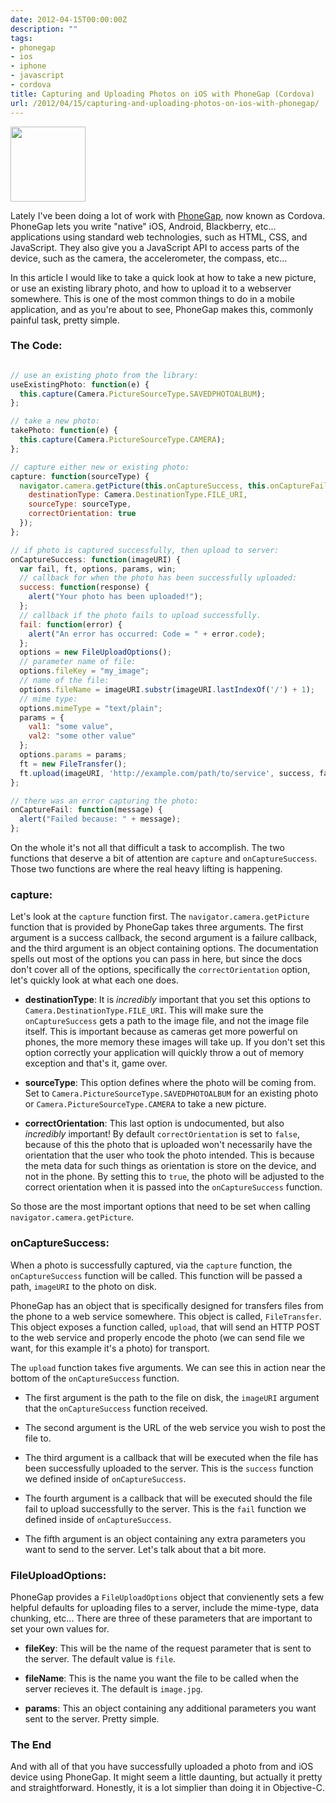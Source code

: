 ```yaml
---
date: 2012-04-15T00:00:00Z
description: ""
tags:
- phonegap
- ios
- iphone
- javascript
- cordova
title: Capturing and Uploading Photos on iOS with PhoneGap (Cordova)
url: /2012/04/15/capturing-and-uploading-photos-on-ios-with-phonegap/
---
```




<img src="/assets/images/2012/04/15/phonegaplogo.png" class='img-left' style="width: 120px; height: 120px;"/>

Lately I've been doing a lot of work with [PhoneGap](http://docs.phonegap.com), now known as Cordova. PhoneGap lets you write "native" iOS, Android, Blackberry, etc... applications using standard web technologies, such as HTML, CSS, and JavaScript. They also give you a JavaScript API to access parts of the device, such as the camera, the accelerometer, the compass, etc...

In this article I would like to take a quick look at how to take a new picture, or use an existing library photo, and how to upload it to a webserver somewhere. This is one of the most common things to do in a mobile application, and as you're about to see, PhoneGap makes this, commonly painful task, pretty simple.

### The Code:

```javascript

// use an existing photo from the library:
useExistingPhoto: function(e) {
  this.capture(Camera.PictureSourceType.SAVEDPHOTOALBUM);
};

// take a new photo:
takePhoto: function(e) {
  this.capture(Camera.PictureSourceType.CAMERA);
};

// capture either new or existing photo:
capture: function(sourceType) {
  navigator.camera.getPicture(this.onCaptureSuccess, this.onCaptureFail, {
    destinationType: Camera.DestinationType.FILE_URI,
    sourceType: sourceType,
    correctOrientation: true
  });
};

// if photo is captured successfully, then upload to server:
onCaptureSuccess: function(imageURI) {
  var fail, ft, options, params, win;
  // callback for when the photo has been successfully uploaded:
  success: function(response) {
    alert("Your photo has been uploaded!");
  };
  // callback if the photo fails to upload successfully.
  fail: function(error) {
    alert("An error has occurred: Code = " + error.code);
  };
  options = new FileUploadOptions();
  // parameter name of file:
  options.fileKey = "my_image";
  // name of the file:
  options.fileName = imageURI.substr(imageURI.lastIndexOf('/') + 1);
  // mime type:
  options.mimeType = "text/plain";
  params = {
    val1: "some value",
    val2: "some other value"
  };
  options.params = params;
  ft = new FileTransfer();
  ft.upload(imageURI, 'http://example.com/path/to/service', success, fail, options);
};

// there was an error capturing the photo:
onCaptureFail: function(message) {
  alert("Failed because: " + message);
};

```

On the whole it's not all that difficult a task to accomplish. The two functions that deserve a bit of attention are <code>capture</code> and <code>onCaptureSuccess</code>. Those two functions are where the real heavy lifting is happening.

### capture:

Let's look at the <code>capture</code> function first. The <code>navigator.camera.getPicture</code> function that is provided by PhoneGap takes three arguments. The first argument is a success callback, the second argument is a failure callback, and the third argument is an object containing options. The documentation spells out most of the options you can pass in here, but since the docs don't cover all of the options, specifically the <code>correctOrientation</code> option, let's quickly look at what each one does.

* __destinationType__: It is _incredibly_ important that you set this options to <code>Camera.DestinationType.FILE_URI</code>. This will make sure the <code>onCaptureSuccess</code> gets a path to the image file, and not the image file itself. This is important because as cameras get more powerful on phones, the more memory these images will take up. If you don't set this option correctly your application will quickly throw a out of memory exception and that's it, game over.

* __sourceType__: This option defines where the photo will be coming from. Set to <code>Camera.PictureSourceType.SAVEDPHOTOALBUM</code> for an existing photo or <code>Camera.PictureSourceType.CAMERA</code> to take a new picture.

* __correctOrientation__: This last option is undocumented, but also _incredibly_ important! By default <code>correctOrientation</code> is set to <code>false</code>, because of this the photo that is uploaded won't necessarily have the orientation that the user who took the photo intended. This is because the meta data for such things as orientation is store on the device, and not in the phone. By setting this to <code>true</code>, the photo will be adjusted to the correct orientation when it is passed into the <code>onCaptureSuccess</code> function.

So those are the most important options that need to be set when calling <code>navigator.camera.getPicture</code>.

### onCaptureSuccess:

When a photo is successfully captured, via the <code>capture</code> function, the <code>onCaptureSuccess</code> function will be called. This function will be passed a path, <code>imageURI</code> to the photo on disk.

PhoneGap has an object that is specifically designed for transfers files from the phone to a web service somewhere. This object is called, <code>FileTransfer</code>. This object exposes a function called, <code>upload</code>, that will send an HTTP POST to the web service and properly encode the photo (we can send file we want, for this example it's a photo) for transport.

The <code>upload</code> function takes five arguments. We can see this in action near the bottom of the <code>onCaptureSuccess</code> function.

* The first argument is the path to the file on disk, the <code>imageURI</code> argument that the <code>onCaptureSuccess</code> function received.

* The second argument is the URL of the web service you wish to post the file to.

* The third argument is a callback that will be executed when the file has been successfully uploaded to the server. This is the <code>success</code> function we defined inside of <code>onCaptureSuccess</code>.

* The fourth argument is a callback that will be executed should the file fail to upload successfully to the server. This is the <code>fail</code> function we defined inside of <code>onCaptureSuccess</code>.

* The fifth argument is an object containing any extra parameters you want to send to the server. Let's talk about that a bit more.

### FileUploadOptions:

PhoneGap provides a <code>FileUploadOptions</code> object that convienently sets a few helpful defaults for uploading files to a server, include the mime-type, data chunking, etc... There are three of these parameters that are important to set your own values for.

* __fileKey__: This will be the name of the request parameter that is sent to the server. The default value is <code>file</code>.

* __fileName__: This is the name you want the file to be called when the server recieves it. The default is <code>image.jpg</code>.

* __params__: This an object containing any additional parameters you want sent to the server. Pretty simple.

### The End

And with all of that you have successfully uploaded a photo from and iOS device using PhoneGap. It might seem a little daunting, but actually it pretty and straightforward. Honestly, it is a lot simplier than doing it in Objective-C.
